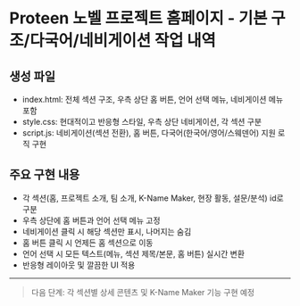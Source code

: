 # Proteen 노벨 프로젝트 홈페이지 - 기본 구조/다국어/네비게이션 작업 내역

## 생성 파일
- index.html: 전체 섹션 구조, 우측 상단 홈 버튼, 언어 선택 메뉴, 네비게이션 메뉴 포함
- style.css: 현대적이고 반응형 스타일, 우측 상단 네비게이션, 각 섹션 구분
- script.js: 네비게이션(섹션 전환), 홈 버튼, 다국어(한국어/영어/스웨덴어) 지원 로직 구현

## 주요 구현 내용
- 각 섹션(홈, 프로젝트 소개, 팀 소개, K-Name Maker, 현장 활동, 설문/분석) id로 구분
- 우측 상단에 홈 버튼과 언어 선택 메뉴 고정
- 네비게이션 클릭 시 해당 섹션만 표시, 나머지는 숨김
- 홈 버튼 클릭 시 언제든 홈 섹션으로 이동
- 언어 선택 시 모든 텍스트(메뉴, 섹션 제목/본문, 홈 버튼) 실시간 변환
- 반응형 레이아웃 및 깔끔한 UI 적용

---

> 다음 단계: 각 섹션별 상세 콘텐츠 및 K-Name Maker 기능 구현 예정 